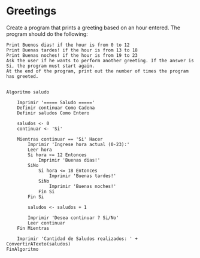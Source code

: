 # Greetings

Create a program that prints a greeting based on an hour entered. The program should do the following:

    Print Buenos dias! if the hour is from 0 to 12
    Print Buenas tardes! if the hour is from 13 to 18
    Print Buenas noches! if the hour is from 19 to 23
    Ask the user if he wants to perform another greeting. If the answer is Si, the program must start again.
    At the end of the program, print out the number of times the program has greeted.


	Algoritmo saludo

		Imprimir '===== Saludo ====='
		Definir continuar Como Cadena
		Definir saludos Como Entero

		saludos <- 0
		continuar <- 'Si'

		Mientras continuar == 'Si' Hacer
			Imprimir 'Ingrese hora actual (0-23):'
			Leer hora
			Si hora <= 12 Entonces
				Imprimir 'Buenas dias!'
			SiNo
				Si hora <= 18 Entonces
					Imprimir 'Buenas tardes!'
				SiNo
					Imprimir 'Buenas noches!'
				Fin Si
			Fin Si

			saludos <- saludos + 1

			Imprimir 'Desea continuar ? Si/No'
			Leer continuar
		Fin Mientras

		Imprimir 'Cantidad de Saludos realizados: ' + ConvertirATexto(saludos)
	FinAlgoritmo
